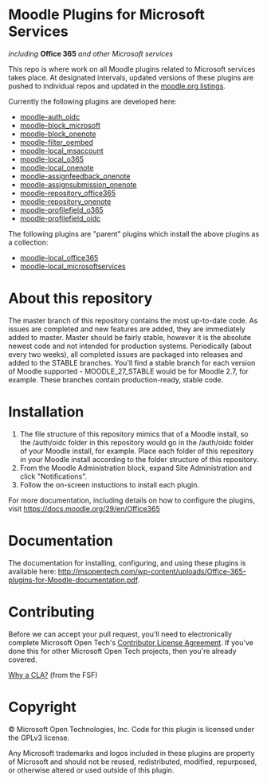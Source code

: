 # Moodle Plugins for Microsoft Services
*including* **Office 365** *and other Microsoft services*

This repo is where work on all Moodle plugins related to Microsoft services takes place. At designated intervals, updated versions of these plugins are pushed to individual repos and updated in the [moodle.org listings](https://moodle.org/plugins).

Currently the following plugins are developed here:

- [moodle-auth_oidc](https://github.com/MSOpenTech/moodle-auth_oidc)
- [moodle-block_microsoft](https://github.com/MSOpenTech/moodle-block_microsoft)
- [moodle-block_onenote](https://github.com/MSOpenTech/moodle-block_onenote)
- [moodle-filter_oembed](https://github.com/MSOpenTech/moodle-filter_oembed)
- [moodle-local_msaccount](https://github.com/MSOpenTech/moodle-local_msaccount)
- [moodle-local_o365](https://github.com/MSOpenTech/moodle-local_o365)
- [moodle-local_onenote](https://github.com/MSOpenTech/moodle-local_onenote)
- [moodle-assignfeedback_onenote](https://github.com/MSOpenTech/moodle-assignfeedback_onenote)
- [moodle-assignsubmission_onenote](https://github.com/MSOpenTech/moodle-assignsubmission_onenote)
- [moodle-repository_office365](https://github.com/MSOpenTech/moodle-repository_office365)
- [moodle-repository_onenote](https://github.com/MSOpenTech/moodle-repository_onenote)
- [moodle-profilefield_o365](https://github.com/MSOpenTech/moodle-profilefield_o365)
- [moodle-profilefield_oidc](https://github.com/MSOpenTech/moodle-profilefield_oidc)

The following plugins are "parent" plugins which install the above plugins as a collection:

- [moodle-local_office365](https://github.com/MSOpenTech/moodle-local_office365)
- [moodle-local_microsoftservices](https://github.com/MSOpenTech/moodle-local_microsoftservices)

# About this repository
The master branch of this repository contains the most up-to-date code. As issues are completed and new features are added, they are immediately added to master. Master should be fairly stable, however it is the absolute newest code and not intended for production systems. Periodically (about every two weeks), all completed issues are packaged into releases and added to the STABLE branches. You'll find a stable branch for each version of Moodle supported - MOODLE_27_STABLE would be for Moodle 2.7, for example. These branches contain production-ready, stable code.

# Installation
1. The file structure of this repository mimics that of a Moodle install, so the /auth/oidc folder in this repository would go in the /auth/oidc folder of your Moodle install, for example. Place each folder of this repository in your Moodle install according to the folder structure of this repository.
2. From the Moodle Administration block, expand Site Administration and click "Notifications".
3. Follow the on-screen instuctions to install each plugin.

For more documentation, including details on how to configure the plugins, visit https://docs.moodle.org/29/en/Office365

# Documentation

The documentation for installing, configuring, and using these plugins is available here: http://msopentech.com/wp-content/uploads/Office-365-plugins-for-Moodle-documentation.pdf.

# Contributing

Before we can accept your pull request, you'll need to electronically complete Microsoft Open Tech's [Contributor License Agreement](https://cla2.msopentech.com/). If you've done this for other Microsoft Open Tech projects, then you're already covered.

[Why a CLA?](https://www.gnu.org/licenses/why-assign.html) (from the FSF)

# Copyright

&copy; Microsoft Open Technologies, Inc.  Code for this plugin is licensed under the GPLv3 license.

Any Microsoft trademarks and logos included in these plugins are property of Microsoft and should not be reused, redistributed, modified, repurposed, or otherwise altered or used outside of this plugin.
